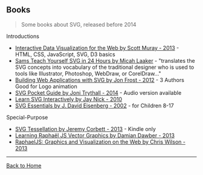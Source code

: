 ## Books
> Some books about SVG, released before 2014

Introductions

* [Interactive Data Visualization for the Web by Scott Muray - 2013](http://shop.oreilly.com/product/0636920026938.do) - HTML, CSS, JavaScript, SVG, D3 basics
* [Sams Teach Yourself SVG in 24 Hours by Micah Laaker](https://www.amazon.com/Sams-Teach-Yourself-SVG-Hours/dp/0672322900) - "translates the SVG concepts into vocabulary of the traditional designer who is used to tools like Illustrator, Photoshop, WebDraw, or CorelDraw..."
* [Building Web Applications with SVG by Jon Frost - 2012](https://www.amazon.com/Building-Web-Applications-Developer-Reference/dp/0735660123) - 3 Authors Good for Logo animation
* [SVG Pocket Guide by Joni Trythall - 2014](http://svgpocketguide.com/) - Audio version available
* [Learn SVG Interactively by Jay Nick - 2010](https://itunes.apple.com/us/book/learn-svg-interactively/id384843340?mt=11)
* [SVG Essentials by J. David Eisenberg - 2002](http://shop.oreilly.com/product/9780596002237.do) - for Children 8-17

Special-Purpose

* [SVG Tessellation by Jeremy Corbett - 2013](https://www.amazon.com/SVG-Tessellation-ebook/dp/B00DAKS1U8/) - Kindle only
* [Learning Raphaël JS Vector Graphics by Damian Dawber - 2013](https://www.amazon.com/Learning-Rapha%C3%ABl-JS-Vector-Graphics/dp/1782169164)
* [RaphaelJS: Graphics and Visualization on the Web by Chris Wilson - 2013](https://www.amazon.com/RaphaelJS-Graphics-Visualization-Chris-Wilson/dp/1449365361)

---
[Back to Home](https://github.com/knbknb/awesome-svg)
